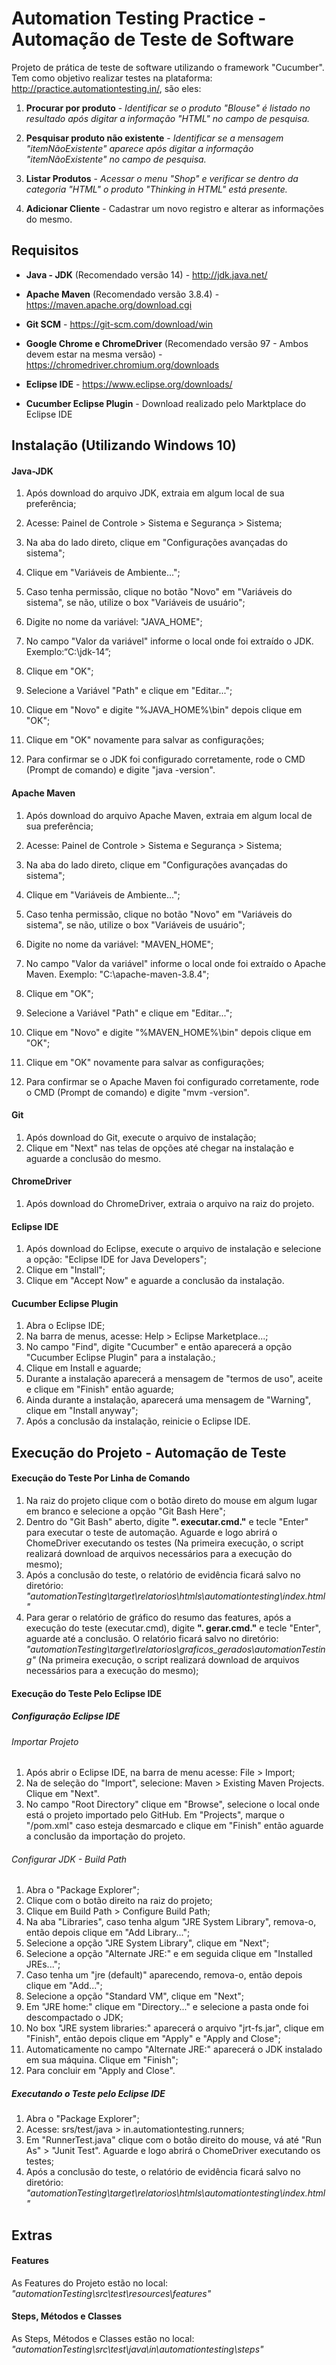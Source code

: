# Automation Testing Practice - Automação de Teste de Software
Projeto de prática de teste de software utilizando o framework "Cucumber". Tem como objetivo realizar testes na plataforma: http://practice.automationtesting.in/, são eles:
1. **Procurar por produto** - *Identificar se o produto "Blouse" é listado no resultado após digitar a informação "HTML" no campo de pesquisa.*

2. **Pesquisar produto não existente** - *Identificar se a mensagem "itemNãoExistente" aparece após digitar a informação "itemNãoExistente" no campo de pesquisa.*

3. **Listar Produtos** - *Acessar o menu "Shop" e verificar se dentro da categoria "HTML" o produto "Thinking in HTML" está presente.*

4. **Adicionar Cliente** - Cadastrar um novo registro e alterar as informações do mesmo.

## Requisitos
* **Java - JDK** (Recomendado versão 14) - http://jdk.java.net/

* **Apache Maven** (Recomendado versão 3.8.4) - https://maven.apache.org/download.cgi

* **Git SCM** - https://git-scm.com/download/win

* **Google Chrome e ChromeDriver** (Recomendado versão 97 - Ambos devem estar na mesma versão) - https://chromedriver.chromium.org/downloads

* **Eclipse IDE** - https://www.eclipse.org/downloads/

* **Cucumber Eclipse Plugin** - Download realizado pelo Marktplace do Eclipse IDE

## Instalação (Utilizando Windows 10)

#### Java-JDK
1. Após download do arquivo JDK, extraia em algum local de sua preferência;

2. Acesse: Painel de Controle > Sistema e Segurança > Sistema;

3. Na aba do lado direto, clique em "Configurações avançadas do sistema";

4. Clique em "Variáveis de Ambiente...";

5. Caso tenha permissão, clique no botão "Novo" em "Variáveis do sistema", se não, utilize o box "Variáveis de usuário";

6. Digite no nome da variável: "JAVA_HOME";

7. No campo "Valor da variável" informe o local onde foi extraído o JDK. Exemplo:“C:\jdk-14”;

8. Clique em "OK";

9. Selecione a Variável "Path" e clique em "Editar...";

10. Clique em "Novo" e digite "%JAVA_HOME%\bin" depois clique em "OK";

11. Clique em "OK" novamente para salvar as configurações;

12. Para confirmar se o JDK foi configurado corretamente, rode o CMD (Prompt de comando) e digite "java -version".

#### Apache Maven
1. Após download do arquivo Apache Maven, extraia em algum local de sua preferência;

2. Acesse: Painel de Controle > Sistema e Segurança > Sistema;

3. Na aba do lado direto, clique em "Configurações avançadas do sistema";

4. Clique em "Variáveis de Ambiente...";

5. Caso tenha permissão, clique no botão "Novo" em "Variáveis do sistema", se não, utilize o box "Variáveis de usuário";

6. Digite no nome da variável: "MAVEN_HOME";

7. No campo "Valor da variável" informe o local onde foi extraído o Apache Maven. Exemplo: "C:\apache-maven-3.8.4";

8. Clique em "OK";

9. Selecione a Variável "Path" e clique em "Editar...";

10. Clique em "Novo" e digite "%MAVEN_HOME%\bin" depois clique em "OK";

11. Clique em "OK" novamente para salvar as configurações;

12. Para confirmar se o Apache Maven foi configurado corretamente, rode o CMD (Prompt de comando) e digite "mvm -version".

#### Git
1. Após download do Git, execute o arquivo de instalação;
2. Clique em "Next" nas telas de opções até chegar na instalação e aguarde a conclusão do mesmo.

#### ChromeDriver
1.  Após download do ChromeDriver, extraia o arquivo na raiz do projeto.

#### Eclipse IDE
1. Após download do Eclipse, execute o arquivo de instalação e selecione a opção: "Eclipse IDE for Java Developers";
2. Clique em "Install";
3. Clique em "Accept Now" e aguarde a conclusão da instalação.

#### Cucumber Eclipse Plugin
1. Abra o Eclipse IDE;
2. Na barra de menus, acesse: Help > Eclipse Marketplace...;
3. No campo "Find", digite "Cucumber" e então aparecerá a opção "Cucumber Eclipse Plugin" para a instalação.;
4. Clique em Install e aguarde;
5. Durante a instalação aparecerá a mensagem de "termos de uso", aceite e clique em "Finish" então aguarde;
6. Ainda durante a instalação, aparecerá uma mensagem de "Warning", clique em "Install anyway";
7. Após a conclusão da instalação, reinicie o Eclipse IDE.

## Execução do Projeto - Automação de Teste

#### Execução do Teste Por Linha de Comando
1. Na raiz do projeto clique com o botão direto do mouse em algum lugar em branco e selecione a opção "Git Bash Here";
2. Dentro do "Git Bash" aberto, digite **". executar.cmd."** e tecle "Enter" para executar o teste de automação. Aguarde e logo abrirá o ChomeDriver executando os testes (Na primeira execução, o script realizará download de arquivos necessários para a execução do mesmo);
3. Após a conclusão do teste, o relatório de evidência ficará salvo no diretório: *"automationTesting\target\relatorios\htmls\automationtesting\index.html"*
4. Para gerar o relatório de gráfico do resumo das features, após a execução do teste (executar.cmd), digite **". gerar.cmd."** e tecle "Enter", aguarde até a conclusão. O relatório ficará salvo no diretório: *"automationTesting\target\relatorios\graficos_gerados\automationTesting"*
(Na primeira execução, o script realizará download de arquivos necessários para a execução do mesmo);

#### Execução do Teste Pelo Eclipse IDE
##### Configuração Eclipse IDE 
###### Importar Projeto

1. Após abrir o Eclipse IDE, na barra de menu acesse: File > Import;
2. Na de seleção do "Import", selecione: Maven > Existing Maven Projects. Clique em "Next".
3. No campo "Root Directory" clique em "Browse", selecione o local onde está o projeto importado pelo GitHub. Em "Projects", marque o "/pom.xml" caso esteja desmarcado e clique em "Finish" então aguarde a conclusão da importação do projeto.

###### Configurar JDK - Build Path
1. Abra o "Package Explorer";
2. Clique com o botão direito na raiz do projeto;
3. Clique em Build Path > Configure Build Path;
4. Na aba "Libraries", caso tenha algum "JRE System Library", remova-o, então depois clique em "Add Library...";
5. Selecione a opção "JRE System Library", clique em "Next";
6. Selecione a opção "Alternate JRE:" e em seguida clique em "Installed JREs...";
7. Caso tenha um "jre (default)" aparecendo, remova-o, então depois clique em "Add...";
8. Selecione a opção "Standard VM", clique em "Next";
9. Em "JRE home:" clique em "Directory..." e selecione a pasta onde foi descompactado o JDK;
10. No box "JRE system libraries:" aparecerá o arquivo "jrt-fs.jar", clique em "Finish", então depois clique em "Apply" e "Apply and Close";
11. Automaticamente no campo "Alternate JRE:" aparecerá o JDK instalado em sua máquina. Clique em "Finish";
12. Para concluir em "Apply and Close".

##### Executando o Teste pelo Eclipse IDE
1. Abra o "Package Explorer";
2. Acesse: srs/test/java > in.automationtesting.runners;
3. Em "RunnerTest.java" clique com o botão direito do mouse, vá até "Run As" > "Junit Test". Aguarde e logo abrirá o ChomeDriver executando os testes;
4. Após a conclusão do teste, o relatório de evidência ficará salvo no diretório: *"automationTesting\target\relatorios\htmls\automationtesting\index.html"*

## Extras
#### Features
As Features do Projeto estão no local: *"automationTesting\src\test\resources\features"*

#### Steps, Métodos e Classes
As Steps, Métodos e Classes estão no local: *"automationTesting\src\test\java\in\automationtesting\steps"*

